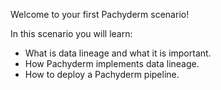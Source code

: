 Welcome to your first Pachyderm scenario!

In this scenario you will learn:

- What is data lineage and what it is important.
- How Pachyderm implements data lineage.
- How to deploy a Pachyderm pipeline.
